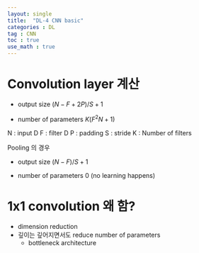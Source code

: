 ```yaml
---
layout: single
title:  "DL-4 CNN basic"
categories : DL
tag : CNN
toc : true
use_math : true
---
```



# Convolution layer 계산
+ output size
$(N-F+2P) / S  + 1$

+ number of parameters
$K(F^2N + 1)$

N : input D
F  : filter D
P : padding
S : stride
K : Number of filters

Pooling 의 경우
+ output size
$(N-F) /S+ 1$

+ number of parameters
$0$
(no learning happens)

# 1x1 convolution 왜 함?
- dimension reduction
- 깊이는 깊어지면서도 reduce number of parameters
	- bottleneck architecture